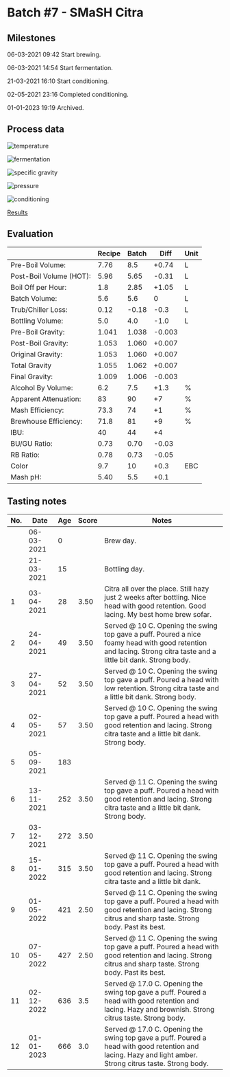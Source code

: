 # Batch #7 - SMaSH Citra

## Milestones

06-03-2021 09:42 Start brewing.

06-03-2021 14:54 Start fermentation.

21-03-2021 16:10 Start conditioning.

02-05-2021 23:16 Completed conditioning.

01-01-2023 19:19 Archived.

## Process data

![temperature](temperature.png)

![fermentation](fermentation.png)

![specific gravity](gravity.png)

![pressure](pressure.png)

![conditioning](conditioning.png)

[Results](./Batch_7_SMaSH_Citra_results.pdf)

## Evaluation

|                         | Recipe | Batch | Diff   | Unit |
|-------------------------|--------|-------|--------|------|
| Pre-Boil Volume:        | 7.76   | 8.5   | +0.74  | L    |
| Post-Boil Volume (HOT): | 5.96   | 5.65  | -0.31  | L    |
| Boil Off per Hour:      | 1.8    | 2.85  | +1.05  | L    |
| Batch Volume:           | 5.6    | 5.6   |  0     | L    |
| Trub/Chiller Loss:      | 0.12   | -0.18 | -0.3   | L    |
| Bottling Volume:        | 5.0    | 4.0   | -1.0   | L    |
| Pre-Boil Gravity:       | 1.041  | 1.038 | -0.003 |      |
| Post-Boil Gravity:      | 1.053  | 1.060 | +0.007 |      |
| Original Gravity:       | 1.053  | 1.060 | +0.007 |      |
| Total Gravity           | 1.055  | 1.062 | +0.007 |      |
| Final Gravity:          | 1.009  | 1.006 | -0.003 |      |
| Alcohol By Volume:      | 6.2    | 7.5   | +1.3   | %    |
| Apparent Attenuation:   | 83     | 90    | +7     | %    |
| Mash Efficiency:        | 73.3   | 74    | +1     | %    |
| Brewhouse Efficiency:   | 71.8   | 81    | +9     | %    |
| IBU:                    | 40     | 44    | +4     |      |
| BU/GU Ratio:            | 0.73   | 0.70  | -0.03  |      |
| RB Ratio:               | 0.78   | 0.73  | -0.05  |      |
| Color                   | 9.7    | 10    | +0.3   | EBC  |
| Mash pH:                | 5.40   | 5.5   | +0.1   |      |

## Tasting notes

| No. | Date       | Age | Score | Notes |
|-----|------------|-----|-------|-------|
|     | 06-03-2021 |   0 |       | Brew day. |
|     | 21-03-2021 |  15 |       | Bottling day. |
|   1 | 03-04-2021 |  28 |  3.50 | Citra all over the place. Still hazy just 2 weeks after bottling. Nice head with good retention. Good lacing. My best home brew sofar. |
|   2 | 24-04-2021 |  49 |  3.50 | Served @ 10 C. Opening the swing top gave a puff. Poured a nice foamy head with good retention and lacing. Strong citra taste and a little bit dank. Strong body. |
|   3 | 27-04-2021 |  52 |  3.50 | Served @ 10 C. Opening the swing top gave a puff. Poured a head with low retention. Strong citra taste and a little bit dank. Strong body. |
|   4 | 02-05-2021 |  57 |  3.50 | Served @ 10 C. Opening the swing top gave a puff. Poured a head with good retention and lacing. Strong citra taste and a little bit dank. Strong body. |
|   5 | 05-09-2021 | 183 |       |  |
|   6 | 13-11-2021 | 252 |  3.50 | Served @ 11 C. Opening the swing top gave a puff. Poured a head with good retention and lacing. Strong citra taste and a little bit dank. Strong body. |
|   7 | 03-12-2021 | 272 |  3.50 |  |
|   8 | 15-01-2022 | 315 |  3.50 | Served @ 11 C. Opening the swing top gave a puff. Poured a head with good retention and lacing. Strong citra taste and a little bit dank. |
|   9 | 01-05-2022 | 421 |  2.50 | Served @ 11 C. Opening the swing top gave a puff. Poured a head with good retention and lacing. Strong citrus and sharp taste. Strong body. Past its best. |
|  10 | 07-05-2022 | 427 |  2.50 | Served @ 11 C. Opening the swing top gave a puff. Poured a head with good retention and lacing. Strong citrus and sharp taste. Strong body. Past its best. |
|  11 | 02-12-2022 | 636 |  3.5  | Served @ 17.0 C. Opening the swing top gave a puff. Poured a head with good retention and lacing. Hazy and brownish. Strong citrus taste. Strong body. |
|  12 | 01-01-2023 | 666 |  3.0  | Served @ 17.0 C. Opening the swing top gave a puff. Poured a head with good retention and lacing. Hazy and light amber. Strong citrus taste. Strong body. |
